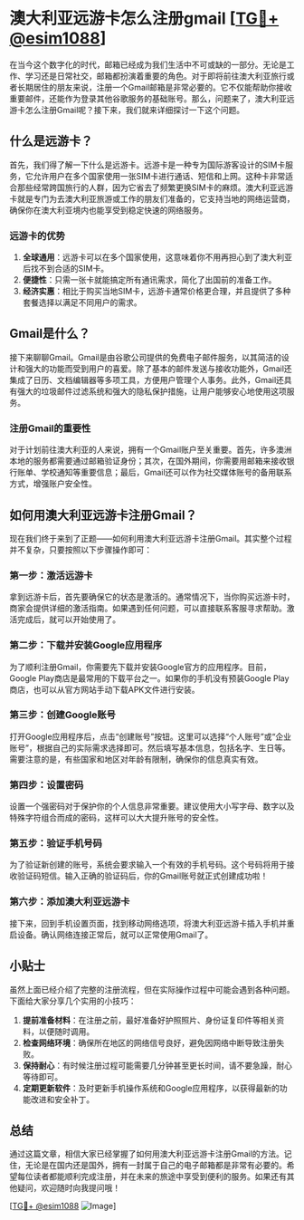 # 澳大利亚远游卡怎么注册gmail [[TG💪+ @esim1088](https://t.me/s/esim1088)]

在当今这个数字化的时代，邮箱已经成为我们生活中不可或缺的一部分。无论是工作、学习还是日常社交，邮箱都扮演着重要的角色。对于即将前往澳大利亚旅行或者长期居住的朋友来说，注册一个Gmail邮箱是非常必要的。它不仅能帮助你接收重要邮件，还能作为登录其他谷歌服务的基础账号。那么，问题来了，澳大利亚远游卡怎么注册Gmail呢？接下来，我们就来详细探讨一下这个问题。

## 什么是远游卡？

首先，我们得了解一下什么是远游卡。远游卡是一种专为国际游客设计的SIM卡服务，它允许用户在多个国家使用一张SIM卡进行通话、短信和上网。这种卡非常适合那些经常跨国旅行的人群，因为它省去了频繁更换SIM卡的麻烦。澳大利亚远游卡就是专门为去澳大利亚旅游或工作的朋友们准备的，它支持当地的网络运营商，确保你在澳大利亚境内也能享受到稳定快速的网络服务。

### 远游卡的优势

1. **全球通用**：远游卡可以在多个国家使用，这意味着你不用再担心到了澳大利亚后找不到合适的SIM卡。
2. **便捷性**：只需一张卡就能搞定所有通讯需求，简化了出国前的准备工作。
3. **经济实惠**：相比于购买当地SIM卡，远游卡通常价格更合理，并且提供了多种套餐选择以满足不同用户的需求。

## Gmail是什么？

接下来聊聊Gmail。Gmail是由谷歌公司提供的免费电子邮件服务，以其简洁的设计和强大的功能而受到用户的喜爱。除了基本的邮件发送与接收功能外，Gmail还集成了日历、文档编辑器等多项工具，方便用户管理个人事务。此外，Gmail还具有强大的垃圾邮件过滤系统和强大的隐私保护措施，让用户能够安心地使用这项服务。

### 注册Gmail的重要性

对于计划前往澳大利亚的人来说，拥有一个Gmail账户至关重要。首先，许多澳洲本地的服务都需要通过邮箱验证身份；其次，在国外期间，你需要用邮箱来接收银行账单、学校通知等重要信息；最后，Gmail还可以作为社交媒体账号的备用联系方式，增强账户安全性。

## 如何用澳大利亚远游卡注册Gmail？

现在我们终于来到了正题——如何利用澳大利亚远游卡注册Gmail。其实整个过程并不复杂，只要按照以下步骤操作即可：

### 第一步：激活远游卡

拿到远游卡后，首先要确保它的状态是激活的。通常情况下，当你购买远游卡时，商家会提供详细的激活指南。如果遇到任何问题，可以直接联系客服寻求帮助。激活完成后，就可以开始使用了。

### 第二步：下载并安装Google应用程序

为了顺利注册Gmail，你需要先下载并安装Google官方的应用程序。目前，Google Play商店是最常用的下载平台之一。如果你的手机没有预装Google Play商店，也可以从官方网站手动下载APK文件进行安装。

### 第三步：创建Google账号

打开Google应用程序后，点击“创建账号”按钮。这里可以选择“个人账号”或“企业账号”，根据自己的实际需求选择即可。然后填写基本信息，包括名字、生日等。需要注意的是，有些国家和地区对年龄有限制，确保你的信息真实有效。

### 第四步：设置密码

设置一个强密码对于保护你的个人信息非常重要。建议使用大小写字母、数字以及特殊字符组合而成的密码，这样可以大大提升账号的安全性。

### 第五步：验证手机号码

为了验证新创建的账号，系统会要求输入一个有效的手机号码。这个号码将用于接收验证码短信。输入正确的验证码后，你的Gmail账号就正式创建成功啦！

### 第六步：添加澳大利亚远游卡

接下来，回到手机设置页面，找到移动网络选项，将澳大利亚远游卡插入手机并重启设备。确认网络连接正常后，就可以正常使用Gmail了。

## 小贴士

虽然上面已经介绍了完整的注册流程，但在实际操作过程中可能会遇到各种问题。下面给大家分享几个实用的小技巧：

1. **提前准备材料**：在注册之前，最好准备好护照照片、身份证复印件等相关资料，以便随时调用。
2. **检查网络环境**：确保所在地区的网络信号良好，避免因网络中断导致注册失败。
3. **保持耐心**：有时候注册过程可能需要几分钟甚至更长时间，请不要急躁，耐心等待即可。
4. **定期更新软件**：及时更新手机操作系统和Google应用程序，以获得最新的功能改进和安全补丁。

## 总结

通过这篇文章，相信大家已经掌握了如何用澳大利亚远游卡注册Gmail的方法。记住，无论是在国内还是国外，拥有一封属于自己的电子邮箱都是非常有必要的。希望每位读者都能顺利完成注册，并在未来的旅途中享受到便利的服务。如果还有其他疑问，欢迎随时向我提问哦！

[[TG💪+ @esim1088](https://t.me/s/esim1088) ![Image](https://i.postimg.cc/4NQfJmqS/Snipaste-2025-05-13-00-14-12.png)]